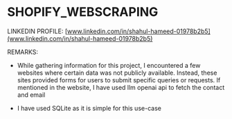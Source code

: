 # SHOPIFY_WEBSCRAPING

LINKEDIN PROFILE: 
[www.linkedin.com/in/shahul-hameed-01978b2b5](www.linkedin.com/in/shahul-hameed-01978b2b5)

REMARKS:

- While gathering information for this project, I encountered a few websites where certain data was not publicly available. Instead, these sites provided forms for users to submit specific queries or requests. If mentioned in the website, I have used llm openai api to fetch the contact and email

- I have used SQLite as it is simple for this use-case
  
